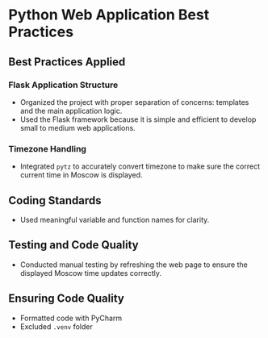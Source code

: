 # Python Web Application Best Practices

## Best Practices Applied

### Flask Application Structure

- Organized the project with proper separation of concerns: templates and the main application logic.
- Used the Flask framework because it is simple and efficient to develop small to medium web applications.

### Timezone Handling

- Integrated `pytz` to accurately convert timezone to make sure the correct current time in Moscow is displayed.

## Coding Standards

- Used meaningful variable and function names for clarity.

## Testing and Code Quality

- Conducted manual testing by refreshing the web page to ensure the displayed Moscow time updates correctly.

## Ensuring Code Quality

- Formatted code with PyCharm
- Excluded `.venv` folder
